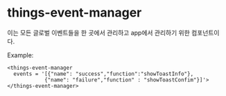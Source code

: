 # things-event-manager
이는 모든 글로벌 이벤트들을 한 곳에서 관리하고 app에서 관리하기 위한 컴포넌트이다.

Example:

    <things-event-manager 
      events = '[{"name": "success","function":"showToastInfo"},
                {"name": "failure","function" : "showToastConfim"}]'>
    </things-event-manager>
